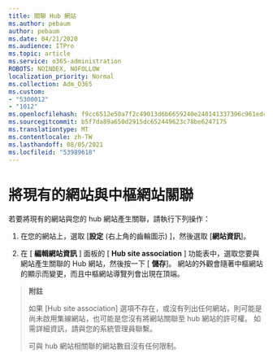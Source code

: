 ```yaml
---
title: 關聯 Hub 網站
ms.author: pebaum
author: pebaum
ms.date: 04/21/2020
ms.audience: ITPro
ms.topic: article
ms.service: o365-administration
ROBOTS: NOINDEX, NOFOLLOW
localization_priority: Normal
ms.collection: Adm_O365
ms.custom:
- "5300012"
- "1012"
ms.openlocfilehash: f9cc6512e50a7f2c49013d6b6659240e240141337396c961edc04225e130f54b
ms.sourcegitcommit: b5f7da89a650d2915dc652449623c78be6247175
ms.translationtype: MT
ms.contentlocale: zh-TW
ms.lasthandoff: 08/05/2021
ms.locfileid: "53989618"
---
```

# <a name="associate-existing-site-with-a-hub-site"></a>將現有的網站與中樞網站關聯

若要將現有的網站與您的 hub 網站產生關聯，請執行下列操作：
  
1. 在您的網站上，選取 [**設定** (右上角的齒輪圖示) ]，然後選取 [**網站資訊**]。

2. 在 [ **編輯網站資訊** ] 面板的 [ **Hub site association** ] 功能表中，選取您要與網站產生關聯的 Hub 網站，然後按一下 [ **儲存**]。 網站的外觀會隨著中樞網站的顯示而變更，而且中樞網站導覽列會出現在頂端。

>**附註**
>
>如果 [Hub site association] 選項不存在，或沒有列出任何網站，則可能是尚未啟用集線網站，也可能是您沒有將網站關聯至 hub 網站的許可權。 如需詳細資訊，請與您的系統管理員聯繫。
>
>可與 hub 網站相關聯的網站數目沒有任何限制。
  